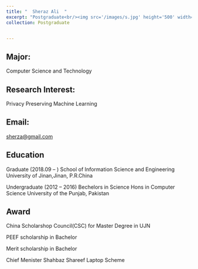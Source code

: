 ```yaml
---
title: "  Sheraz Ali  "
excerpt: "Postgraduate<br/><img src='/images/s.jpg' height='500' width='300'>"
collection: Postgraduate


---
```



Major:   
---
Computer Science and Technology 

Research Interest:   
---
Privacy Preserving Machine Learning

Email:            
---
sherza@gmail.com


Education
----
Graduate (2018.09 –  ) 
School of Information Science and Engineering 
University of Jinan,Jinan, P.R.China 

Undergraduate (2012 – 2016) 
Bechelors in Science Hons in Computer Science 
University of the Punjab, Pakistan


Award
---
China Scholarshop Council(CSC) for Master Degree in UJN 

PEEF scholarship in Bachelor 

Merit scholarship in Bachelor 

Chief Menister Shahbaz Shareef Laptop Scheme 
